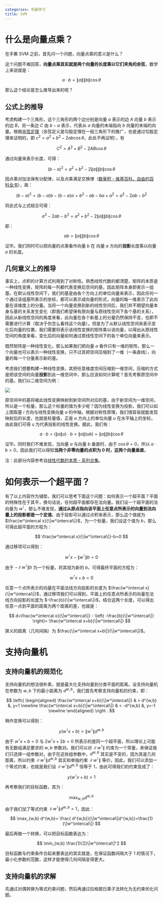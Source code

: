 ```yaml
---
categories: 机器学习
title: SVM
---
```


# 什么是向量点乘？

在手撕 SVM 之前，首先问一个问题，向量点乘的意义是什么？

这个问题不难回答，**向量点乘其实就是两个向量的长度乘以它们夹角的余弦**，数学上来说就是：

$$
a \cdot b = \|a\|\|b\|\cos\theta
$$

那么这个结论是怎么推导出来的呢？ 

## 公式上的推导

考虑构建一个三角形，这个三角形的两个边分别是向量 $a$ 表示的边 $A$ 向量 $b$ 表示的边 $B$，另一条边 $C$ 由 $b-a$ 表示，代表从 $a$ 向量的末端指向 $b$ 向量的末端的向量。根据[余弦定理](https://baike.baidu.com/item/%E4%BD%99%E5%BC%A6%E5%AE%9A%E7%90%86)（余弦定义是勾股定理在一般三角形下的推广，也是通过勾股定理来证明的，即 $c^2=a^2 + b^2-2ab\cos\theta$，此处不再证明），有

$$
C^2=A^2 + B ^ 2-2AB\cos \theta
$$

通过向量来表示长度，可得：

$$
(b-a)^2 =  a^2 + b ^2 - 2\|a\|\|b\|\cos \theta
$$

因点乘对加法保有分配律，以及点乘满足交换律（[数量积 - 维基百科，自由的百科全书](https://zh.wikipedia.org/wiki/%E7%82%B9%E7%A7%AF)），故：

$$
(b-a)^2=(b-a)b -(b-a)a=b^2-ab-ba +a^2=a^2-2ab-b^2
$$

将此式与上式结合可得：

$$
a^2-2ab-b^2=a^2+b^2-2\|a\|\|b\|\cos \theta
$$

即：

$$
ab=\|a\|\|b\|\cos \theta
$$

证毕。我们同时可以把向量的点乘看作向量 $b$ 在 向量 $a$ 方向的**投影**长度乘以向量 $a$ 的长度。

## 几何意义上的推导

事实上，点积的计算方式利用到了对称性。熟悉线性代数的都清楚，矩阵的本质是一种线性变换，矩阵的每一列都代表变换后空间的基，因此矩阵本身即表示一组基。在默认线性空间下，我们的基是由各个方向上的单位向量来表示，因此任何一个通过该组基所表示的坐标，都可以表示成向量的形式，向量的每一维表示了此向量在该维度上的分量。当将一个向量变换到新的线性空间后，我们并不期望向量本身与基的关系发生变化（即我们希望保有原向量与原线性空间下各个基的关系），因此从新线性空间的角度来看，此向量在各个新基上的分量仍然保持不变，也即不需要进行计算（取决于你怎么看待这个向量）。但是为了从默认线性空间来表示变化后向量的位置，我们需要将表示该线性变换的矩阵乘以该向量，以得出从原线性空间的角度来看，变化后的向量如何通过原线性空间下的各个单位向量来表示。

既然矩阵是一种线性变化，那么如果我们把向量 $a$ 看作只有一维的矩阵，那么一个向量也可以表示一种线性变换，只不过其把空间压缩到了一维（一条直线），向量的每一个分量表示新的基。

考虑我们想要构建一种线性变换，其把任意维度空间压缩到一维空间，压缩的方式是把该空间的向量**投影**到此一维空间中，那么应该如何计算呢？首先考察原空间中的基。我们以二维空间为例：

![](https://tristone13th.oss-cn-shanghai.aliyuncs.com/img/v2-fb777e155e8228b058e260a00206dd87_r.jpg)

原空间中的基将被此线性变换映射到新空间所对应的基，由于新空间为一维空间，所以是一个标量，那么这个标量的值为多少呢？因为线性变换为投影，我们可以如上图取基 $i$ 方向与线性变换向量 $a$ 的中轴，根据对称性原理，我们很容易就能发现映射后的长度，也就是标量值，正是 $a$ 方向上的单位向量 $u$ 在水平轴上的坐标，由此我们可得 $u$ 为代表投影的线性变换。据此，我们有：

$$
a \cdot b = (\|a\| u) \cdot b=\|a\|(ub) =\|a\|\|b\|\cos \theta
$$

证毕。同时我们不难发现，当向量 $a$ 与向量 $b$ 垂直时，由于 $\cos\theta=0$，所以 $a\cdot b=0$，因此我们可以得知**当两个非零向量的点积为 0 时，这两个向量垂直**。

注：此部分内容参考自[线性代数的本质 - 系列合集](https://www.bilibili.com/video/BV1ys411472E?p=10)。

# 如何表示一个超平面？

有了以上内容作为铺垫，我们可以思考下面这个问题：如何表示一个超平面？平面的特殊性在于其平，换句话说，任何超平面都存在法向量。我们设一个超平面的法向量为 $w^\intercal$，那么不难发现，**通过从原点指向该平面上任意点所表示的向量到法向量上的投影都是一个定值**。由于投影可以通过点积来表示，那么这个值就为 $\frac{w^\intercal x}{\|w^\intercal\|}$，为一个标量，我们设这个值为 $b$，那么可得此超平面的方程为：

$$
\frac{w^\intercal x}{\|w^\intercal\|}-b=0
$$

通过移项可以得到：

$$
w^\intercal x-{\|w^\intercal\|}b=0
$$

由于 $-{\|w^\intercal\|}b$ 为一个标量，将其视为新的 $b$，可得最终平面的方程为：

$$
w^\intercal x + b=0
$$

任意一个点所表示的向量在平面法线方向投影的长度为 $\frac{w^\intercal x}{\|w^\intercal\|}$，通过移项我们可以得到，平面上的任意点所表示的向量在法线方向投影的长度为 $-\frac{b}{\|w^\intercal\|}$，结合这两个长度，可以得出任意一点到平面的距离为两个距离的差，也就是：

$$
d=\frac{w^\intercal x}{\|w^\intercal\|} - \left( -\frac{b}{\|w^\intercal\|} \right)= \frac{w^\intercal x+b}{\|w^\intercal\|}
$$

狭义的距离（几何间隔）为 $\frac{\|w^\intercal x+b\|}{\|w^\intercal\|}$。

# 支持向量机

## 支持向量机的规范化

支持向量机的想法很朴素，就是最大化支持向量到分类平面的距离。设支持向量机在参数为 $w,b$ 下的最小距离为 $d^{w,b}$，我们首先考察支持向量机的约束，即： 

$$
\left\{
\begin{aligned}
\frac{w^\intercal x+b}{\|w^\intercal\|} & > d^{w,b} &, y=1 \newline
\frac{w^\intercal x+b}{\|w^\intercal\|} & < -d^{w,b} &,  y=-1 \newline
\end{aligned}
\right .
$$

稍作变换可以得到：

$$
y (w^\intercal x + b) > \|w^\intercal\|d^{w,b}
$$

由于 $w^\intercal x+b=0$ 与 $2w^\intercal x+2b=0$ 所表示的是同一个超平面，所以理论上可能有无数组满足要求的 $w,b$ 参数对。我们可以对 $\|w^\intercal\|$ 约束为一个常量，来保证我们只选择一组参数对。由于在这些组参数中，$d^{w,b}$ 其实是不变的，因为其是几何距离，所以约束 $\|w^\intercal\|d^{w,b}$ 其实和单独约束 $\|w^\intercal\|$ 等价，因此，我们可以添加一个等式约束，也就是我们设 $\|w^\intercal\|d^{w,b}$ 恒等于 1，由此可得我们的约束变成了：

$$
y (w^\intercal x + b) > 1
$$

再考察我们的目标函数，其为：

$$
\max_{w,b} d^{w,b}
$$

由于我们加了等式约束 $\|w^\intercal\|d^{w,b}=1$，因此：

$$
\max_{w,b} d^{w,b}= \frac{ d^{w,b}}{\|w^\intercal\|d^{w,b}}=\frac{1}{\|w^\intercal\|}
$$

最后再做一个转换，可以把目标函数表达为：

$$
\min_{w,b} \frac{1}{2}\|w^\intercal\|^2
$$

目标函数与约束条件合起来要表达的其实就是，在保证函数间隔大于 1 的情况下，最小化参数的范数，这样才能使得几何间隔变得更大。

## 支持向量机的求解

先通过对偶转换为等式约束问题，然后再通过拉格朗日乘子法转化为无约束优化问题。
